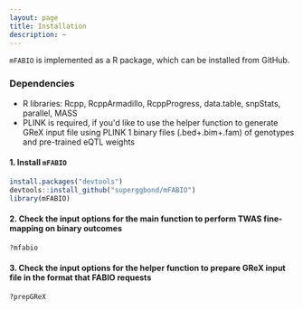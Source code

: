 ```yaml
---
layout: page
title: Installation
description: ~
---
```


`mFABIO` is implemented as a R package, which can be installed from GitHub.

### Dependencies 
* R libraries: Rcpp, RcppArmadillo, RcppProgress, data.table, snpStats, parallel, MASS
* PLINK is required, if you'd like to use the helper function to generate GReX input file using PLINK 1 binary files (.bed+.bim+.fam) of genotypes and pre-trained eQTL weights 

#### 1. Install `mFABIO`
```r
install.packages("devtools")
devtools::install_github("superggbond/mFABIO")
library(mFABIO)
```
#### 2. Check the input options for the main function to perform TWAS fine-mapping on binary outcomes
```r
?mfabio
```
#### 3. Check the input options for the helper function to prepare GReX input file in the format that FABIO requests
```r
?prepGReX
```
